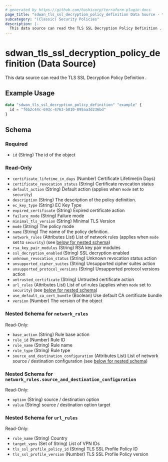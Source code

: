 ```yaml
---
# generated by https://github.com/hashicorp/terraform-plugin-docs
page_title: "sdwan_tls_ssl_decryption_policy_definition Data Source - terraform-provider-sdwan"
subcategory: "(Classic) Security Policies"
description: |-
  This data source can read the TLS SSL Decryption Policy Definition .
---
```


# sdwan_tls_ssl_decryption_policy_definition (Data Source)

This data source can read the TLS SSL Decryption Policy Definition .

## Example Usage

```terraform
data "sdwan_tls_ssl_decryption_policy_definition" "example" {
  id = "f6b2c44c-693c-4763-b010-895aa3d236bd"
}
```

<!-- schema generated by tfplugindocs -->
## Schema

### Required

- `id` (String) The id of the object

### Read-Only

- `certificate_lifetime_in_days` (Number) Certificate Lifetime(in Days)
- `certificate_revocation_status` (String) Certificate revocation status
- `default_action` (String) Default action (applies when `mode` set to `security`)
- `description` (String) The description of the policy definition.
- `ec_key_type` (String) EC Key Type
- `expired_certificate` (String) Expired certificate action
- `failure_mode` (String) Failure mode
- `minimal_tls_version` (String) Minimal TLS Version
- `mode` (String) The policy mode
- `name` (String) The name of the policy definition.
- `network_rules` (Attributes List) List of network rules (applies when `mode` set to `security`) (see [below for nested schema](#nestedatt--network_rules))
- `rsa_key_pair_modulus` (String) RSA key pair modules
- `ssl_decryption_enabled` (String) SSL decryption enabled
- `unknown_revocation_status` (String) Unknown revocation status action
- `unsupported_cipher_suites` (String) Unsupported cipher suites action
- `unsupported_protocol_versions` (String) Unsupported protocol versions action
- `untrusted_certificate` (String) Untrusted certificate action
- `url_rules` (Attributes List) List of url rules (applies when `mode` set to `security`) (see [below for nested schema](#nestedatt--url_rules))
- `use_default_ca_cert_bundle` (Boolean) Use default CA certificate bundle
- `version` (Number) The version of the object

<a id="nestedatt--network_rules"></a>
### Nested Schema for `network_rules`

Read-Only:

- `base_action` (String) Rule base action
- `rule_id` (Number) Rule ID
- `rule_name` (String) Rule name
- `rule_type` (String) Rule type
- `source_and_destination_configuration` (Attributes List) List of network source / destination configuration (see [below for nested schema](#nestedatt--network_rules--source_and_destination_configuration))

<a id="nestedatt--network_rules--source_and_destination_configuration"></a>
### Nested Schema for `network_rules.source_and_destination_configuration`

Read-Only:

- `option` (String) source / destination option
- `value` (String) source / destination option target



<a id="nestedatt--url_rules"></a>
### Nested Schema for `url_rules`

Read-Only:

- `rule_name` (String) Country
- `target_vpns` (Set of String) List of VPN IDs
- `tls_ssl_profile_policy_id` (String) TLS SSL Profile Policy ID
- `tls_ssl_profile_version` (Number) TLS SSL Profile Policy version
